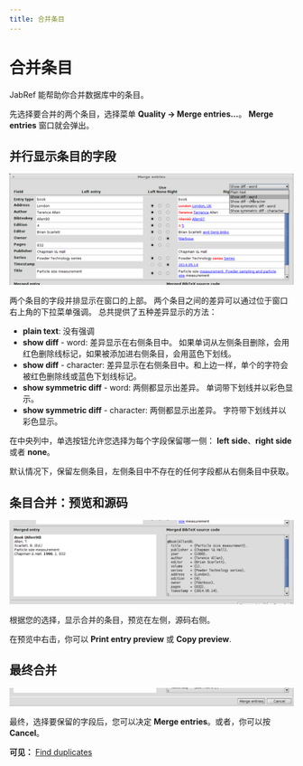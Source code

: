 ```yaml
---
title: 合并条目
---
```


# 合并条目

JabRef 能帮助你合并数据库中的条目。

先选择要合并的两个条目，选择菜单 **Quality → Merge entries...**。
**Merge entries** 窗口就会弹出。

## 并行显示条目的字段

![Screenshot of the parallel display](./images/MergeEntries-ParallelDisplay.png)

两个条目的字段并排显示在窗口的上部。
两个条目之间的差异可以通过位于窗口右上角的下拉菜单强调。
总共提供了五种差异显示的方法：

- **plain text**: 没有强调
- **show diff** - word: 差异显示在右侧条目中。 如果单词从左侧条目删除，会用红色删除线标记，如果被添加进右侧条目，会用蓝色下划线。
- **show diff** - character: 差异显示在右侧条目中。和上边一样，单个的字符会被红色删除线或蓝色下划线标记。
- **show symmetric diff** - word: 两侧都显示出差异。 单词带下划线并以彩色显示。
- **show symmetric diff** - character: 两侧都显示出差异。 字符带下划线并以彩色显示。

在中央列中，单选按钮允许您选择为每个字段保留哪一侧：
**left side**、**right side** 或者 **none**。

默认情况下，保留左侧条目，左侧条目中不存在的任何字段都从右侧条目中获取。

## 条目合并：预览和源码

![Screenshot of the preview and source code for the merged entry](./images/MergeEntries-PreviewAndCode.png)

根据您的选择，显示合并的条目，预览在左侧，源码右侧。

在预览中右击，你可以 **Print entry preview** 或 **Copy preview**.

## 最终合并
![Screenshot of choosing to merge or not](./images/MergeEntries-Selecting.png)

最终，选择要保留的字段后，您可以决定 **Merge entries**。或者，你可以按 **Cancel**。


**可见：** [Find duplicates](FindDuplicates)
